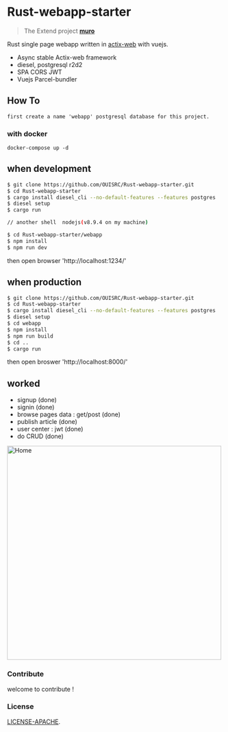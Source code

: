 # Rust-webapp-starter
> The Extend project **[muro](https://github.com/OUISRC/muro)**

Rust single page webapp written in [actix-web](https://github.com/actix/actix-web) with vuejs.
- Async stable Actix-web framework 
- diesel, postgresql r2d2
- SPA CORS JWT
- Vuejs Parcel-bundler

## How To
    first create a name 'webapp' postgresql database for this project.

### with docker

```
docker-compose up -d
```

## when development 
```bash
$ git clone https://github.com/OUISRC/Rust-webapp-starter.git
$ cd Rust-webapp-starter
$ cargo install diesel_cli --no-default-features --features postgres
$ diesel setup
$ cargo run

// another shell  nodejs(v8.9.4 on my machine)

$ cd Rust-webapp-starter/webapp
$ npm install
$ npm run dev
```
then open browser 'http://localhost:1234/'

## when production

```bash
$ git clone https://github.com/OUISRC/Rust-webapp-starter.git
$ cd Rust-webapp-starter
$ cargo install diesel_cli --no-default-features --features postgres
$ diesel setup
$ cd webapp
$ npm install
$ npm run build
$ cd ..
$ cargo run
```
then open broswer 'http://localhost:8000/'

## worked
- signup (done)
- signin (done)
- browse pages data : get/post (done)
- publish article (done)
- user center : jwt (done)
- do CRUD (done)

<img alt="Home" height="500" src="https://raw.githubusercontent.com/OUISRC/Rust-webapp-starter/master/2018-04-04%2017-06-57.png">

### Contribute
 
welcome to contribute !

### License

[LICENSE-APACHE](https://github.com/OUIRC/Rust-webapp-starter/blob/master/LICENSE).
